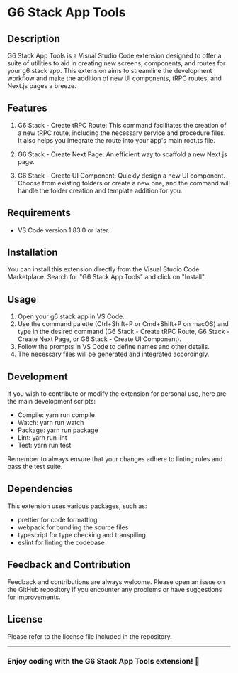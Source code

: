 # G6 Stack App Tools

## Description
G6 Stack App Tools is a Visual Studio Code extension designed to offer a suite of utilities to aid in creating new screens, components, and routes for your g6 stack app. This extension aims to streamline the development workflow and make the addition of new UI components, tRPC routes, and Next.js pages a breeze.

## Features
1. G6 Stack - Create tRPC Route: This command facilitates the creation of a new tRPC route, including the necessary service and procedure files. It also helps you integrate the route into your app's main root.ts file.

2. G6 Stack - Create Next Page: An efficient way to scaffold a new Next.js page.

3. G6 Stack - Create UI Component: Quickly design a new UI component. Choose from existing folders or create a new one, and the command will handle the folder creation and template addition for you.

## Requirements
- VS Code version 1.83.0 or later.


## Installation
You can install this extension directly from the Visual Studio Code Marketplace. Search for "G6 Stack App Tools" and click on "Install".

## Usage
1. Open your g6 stack app in VS Code.
2. Use the command palette (Ctrl+Shift+P or Cmd+Shift+P on macOS) and type in the desired command (G6 Stack - Create tRPC Route, G6 Stack - Create Next Page, or G6 Stack - Create UI Component).
3. Follow the prompts in VS Code to define names and other details.
4. The necessary files will be generated and integrated accordingly.

## Development
If you wish to contribute or modify the extension for personal use, here are the main development scripts:

- Compile: yarn run compile
- Watch: yarn run watch
- Package: yarn run package
- Lint: yarn run lint
- Test: yarn run test

Remember to always ensure that your changes adhere to linting rules and pass the test suite.

## Dependencies
This extension uses various packages, such as:

- prettier for code formatting
- webpack for bundling the source files
- typescript for type checking and transpiling
- eslint for linting the codebase

## Feedback and Contribution
Feedback and contributions are always welcome. Please open an issue on the GitHub repository if you encounter any problems or have suggestions for improvements.

## License
Please refer to the license file included in the repository.
***
### Enjoy coding with the G6 Stack App Tools extension! 🚀

